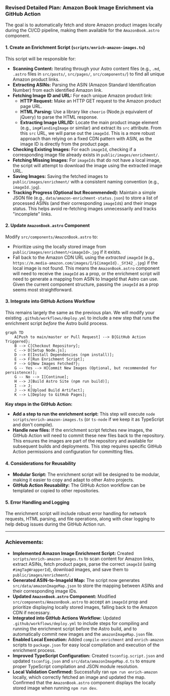 ### Revised Detailed Plan: Amazon Book Image Enrichment via GitHub Action

The goal is to automatically fetch and store Amazon product images locally during the CI/CD pipeline, making them available for the `AmazonBook.astro` component.

#### **1. Create an Enrichment Script (`scripts/enrich-amazon-images.ts`)**
This script will be responsible for:
*   **Scanning Content:** Iterating through your Astro content files (e.g., `.md`, `.astro` files in `src/posts/`, `src/pages/`, `src/components/`) to find all unique Amazon product links.
*   **Extracting ASINs:** Parsing the ASIN (Amazon Standard Identification Number) from each identified Amazon link.
*   **Fetching Image ID and URL:** For each unique Amazon product link:
    *   **HTTP Request:** Make an HTTP GET request to the Amazon product page URL.
    *   **HTML Parsing:** Use a library like `cheerio` (Node.js equivalent of jQuery) to parse the HTML response.
    *   **Extracting Image URL/ID:** Locate the main product image element (e.g., `img#landingImage` or similar) and extract its `src` attribute. From this `src` URL, we will parse out the `imageId`. This is a more robust approach than relying on a fixed CDN pattern with ASIN, as the image ID is directly from the product page.
*   **Checking Existing Images:** For each `imageId`, checking if a corresponding image file already exists in `public/images/enrichment/`.
*   **Fetching Missing Images:** For `imageIds` that do not have a local image, the script will attempt to download the image using the extracted image URL.
*   **Saving Images:** Saving the fetched images to `public/images/enrichment/` with a consistent naming convention (e.g., `imageId.jpg`).
*   **Tracking Progress (Optional but Recommended):** Maintain a simple JSON file (e.g., `data/amazon-enrichment-status.json`) to store a list of processed ASINs (and their corresponding `imageId`s) and their image status. This helps avoid re-fetching images unnecessarily and tracks "incomplete" links.

#### **2. Update `AmazonBook.astro` Component**
Modify `src/components/AmazonBook.astro` to:
*   Prioritize using the locally stored image from `public/images/enrichment/<imageId>.jpg` if it exists.
*   Fall back to the Amazon CDN URL using the *extracted* `imageId` (e.g., `https://m.media-amazon.com/images/I/${imageId}._SY342_.jpg`) if the local image is not found. This means the `AmazonBook.astro` component will need to receive the `imageId` as a prop, or the enrichment script will need to generate a mapping from ASIN to ImageId that Astro can use. Given the current component structure, passing the `imageId` as a prop seems most straightforward.

#### **3. Integrate into GitHub Actions Workflow**
This remains largely the same as the previous plan. We will modify your existing `.github/workflows/deploy.yml` to include a new step that runs the enrichment script *before* the Astro build process.

```mermaid
graph TD
    A[Push to main/master or Pull Request] --> B{GitHub Action Triggered};
    B --> C[Checkout Repository];
    C --> D[Setup Node.js];
    D --> E[Install Dependencies (npm install)];
    E --> F[Run Enrichment Script];
    F --> G{New Images Fetched?};
    G -- Yes --> H[Commit New Images (Optional, but recommended for persistence)];
    G -- No --> I[Continue];
    H --> J[Build Astro Site (npm run build)];
    I --> J;
    J --> K[Upload Build Artifact];
    K --> L[Deploy to GitHub Pages];
```

**Key steps in the GitHub Action:**
*   **Add a step to run the enrichment script:** This step will execute `node scripts/enrich-amazon-images.ts` (or `ts-node` if we keep it as TypeScript and don't compile).
*   **Handle new files:** If the enrichment script fetches new images, the GitHub Action will need to commit these new files back to the repository. This ensures the images are part of the repository and available for subsequent builds and deployments. This step requires specific GitHub Action permissions and configuration for committing files.

#### **4. Considerations for Reusability**
*   **Modular Script:** The enrichment script will be designed to be modular, making it easier to copy and adapt to other Astro projects.
*   **GitHub Action Reusability:** The GitHub Action workflow can be templated or copied to other repositories.

#### **5. Error Handling and Logging**
The enrichment script will include robust error handling for network requests, HTML parsing, and file operations, along with clear logging to help debug issues during the GitHub Action run.

---

### Achievements:

*   **Implemented Amazon Image Enrichment Script:** Created `scripts/enrich-amazon-images.ts` to scan content for Amazon links, extract ASINs, fetch product pages, parse the correct `imageId` (using `#imgTagWrapperId`), download images, and save them to `public/images/enrichment/`.
*   **Generated ASIN-to-ImageId Map:** The script now generates `src/data/amazonImageMap.json` to store the mapping between ASINs and their corresponding image IDs.
*   **Updated `AmazonBook.astro` Component:** Modified `src/components/AmazonBook.astro` to accept an `imageId` prop and prioritize displaying locally stored images, falling back to the Amazon CDN if necessary.
*   **Integrated into GitHub Actions Workflow:** Updated `.github/workflows/deploy.yml` to include steps for compiling and running the enrichment script before the Astro build, and to automatically commit new images and the `amazonImageMap.json` file.
*   **Enabled Local Execution:** Added `compile-enrichment` and `enrich-amazon` scripts to `package.json` for easy local compilation and execution of the enrichment process.
*   **Improved TypeScript Configuration:** Created `tsconfig.script.json` and updated `tsconfig.json` and `src/data/amazonImageMap.d.ts` to ensure proper TypeScript compilation and JSON module resolution.
*   **Local Validation Confirmed:** Successfully ran `npm run enrich-amazon` locally, which correctly fetched an image and updated the map. Confirmed that the `AmazonBook.astro` component displays the locally stored image when running `npm run dev`.